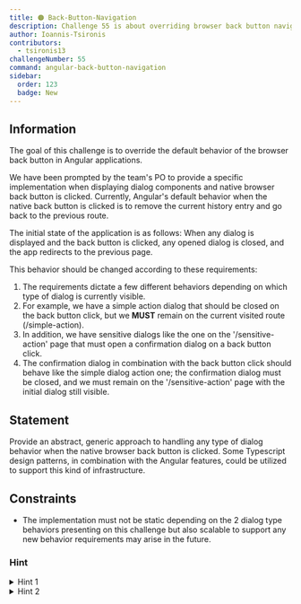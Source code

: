 ```yaml
---
title: 🟠 Back-Button-Navigation
description: Challenge 55 is about overriding browser back button navigation
author: Ioannis-Tsironis
contributors:
  - tsironis13
challengeNumber: 55
command: angular-back-button-navigation
sidebar:
  order: 123
  badge: New
---
```


## Information

The goal of this challenge is to override the default behavior of the browser back button in Angular applications.

We have been prompted by the team's PO to provide a specific implementation when displaying dialog components and
native browser back button is clicked. Currently, Angular's default behavior when the native back button is clicked is
to remove the current history entry and go back to the previous route.

The initial state of the application is as follows:
When any dialog is displayed and the back button is clicked, any opened dialog is closed, and the app redirects to the previous page.

This behavior should be changed according to these requirements:

1. The requirements dictate a few different behaviors depending on which type of dialog is currently visible.
2. For example, we have a simple
   action dialog that should be closed on the back button click, but we **MUST** remain on the current visited route (/simple-action).
3. In addition, we have sensitive dialogs like the one on the '/sensitive-action' page that must open a confirmation dialog on a back button click.
4. The confirmation dialog in combination with the back button click should behave like the simple dialog action one; the confirmation dialog must be closed, and we must remain on the '/sensitive-action' page with the initial dialog still visible.

## Statement

Provide an abstract, generic approach to handling any type of dialog behavior when the native browser back button is clicked.
Some Typescript design patterns, in combination with the Angular features, could be utilized to support this kind of infrastructure.

## Constraints

- The implementation must not be static depending on the 2 dialog type behaviors presenting on this challenge but also scalable to support any
  new behavior requirements may arise in the future.

### Hint

<details>
  <summary>Hint 1</summary>
  Use the `CanDeactivate` functional guard 
</details>

<details>
  <summary>Hint 2</summary>
  Material Design dialog documentation can be found [here](https://material.angular.io/components/dialog/overview)
</details>
